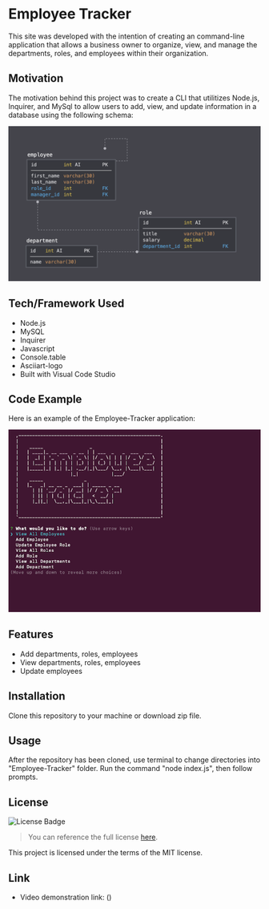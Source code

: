 # Employee Tracker
This site was developed with the intention of creating an command-line application that allows a business owner to organize, view, and manage the departments, roles, and employees within their organization. 

## Motivation
The motivation behind this project was to create a CLI that utilitizes Node.js, Inquirer, and MySql to allow users to add, view, and update information in a database using the following schema:

![Schema Example](./Assets/schema.png)

## Tech/Framework Used
* Node.js
* MySQL
* Inquirer
* Javascript
* Console.table
* Asciiart-logo
* Built with Visual Code Studio

## Code Example
Here is an example of the Employee-Tracker application:

![Note Taker Demo](./Assets/trackerDemo.png)

## Features
* Add departments, roles, employees
* View departments, roles, employees
* Update employees

## Installation
Clone this repository to your machine or download zip file.

## Usage
After the repository has been cloned, use terminal to change directories into "Employee-Tracker" folder. Run the command "node index.js", then follow prompts.

## License 
![License Badge](https://img.shields.io/badge/License-MIT-green)
> You can reference the full license [here](https://github.com/Picke1id/Employee-Summary/blob/master/LICENSE).

This project is licensed under the terms of the MIT license.

## Link
* Video demonstration link: ()

